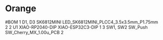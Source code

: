 # Orange

#BOM
1			D1, D3	SK6812MINI	LED_SK6812MINI_PLCC4_3.5x3.5mm_P1.75mm	2
2			U1	XIAO-RP2040-DIP	XIAO-ESP32C3-DIP	1
3			SW1, SW2	SW_Push	SW_Cherry_MX_1.00u_PCB	2
